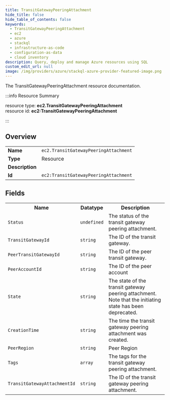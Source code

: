 ```yaml
---
title: TransitGatewayPeeringAttachment
hide_title: false
hide_table_of_contents: false
keywords:
  - TransitGatewayPeeringAttachment
  - ec2
  - azure
  - stackql
  - infrastructure-as-code
  - configuration-as-data
  - cloud inventory
description: Query, deploy and manage Azure resources using SQL
custom_edit_url: null
image: /img/providers/azure/stackql-azure-provider-featured-image.png
---
```

The TransitGatewayPeeringAttachment resource documentation.

:::info Resource Summary

<div class="row">
<div class="providerDocColumn">
<span>resource type:&nbsp;<b>ec2.TransitGatewayPeeringAttachment</b></span><br />
<span>resource id:&nbsp;<b>ec2:TransitGatewayPeeringAttachment</b></span><br />
</div>
</div>

:::

## Overview
<table><tbody>
<tr><td><b>Name</b></td><td><code>ec2.TransitGatewayPeeringAttachment</code></td></tr>
<tr><td><b>Type</b></td><td>Resource</td></tr>
<tr><td><b>Description</b></td><td></td></tr>
<tr><td><b>Id</b></td><td><code>ec2:TransitGatewayPeeringAttachment</code></td></tr>
</tbody></table>

## Fields
<table><tbody>
<tr><th>Name</th><th>Datatype</th><th>Description</th></tr>
<tr><td><code>Status</code></td><td><code>undefined</code></td><td>The status of the transit gateway peering attachment.</td></tr><tr><td><code>TransitGatewayId</code></td><td><code>string</code></td><td>The ID of the transit gateway.</td></tr><tr><td><code>PeerTransitGatewayId</code></td><td><code>string</code></td><td>The ID of the peer transit gateway.</td></tr><tr><td><code>PeerAccountId</code></td><td><code>string</code></td><td>The ID of the peer account</td></tr><tr><td><code>State</code></td><td><code>string</code></td><td>The state of the transit gateway peering attachment. Note that the initiating state has been deprecated.</td></tr><tr><td><code>CreationTime</code></td><td><code>string</code></td><td>The time the transit gateway peering attachment was created.</td></tr><tr><td><code>PeerRegion</code></td><td><code>string</code></td><td>Peer Region</td></tr><tr><td><code>Tags</code></td><td><code>array</code></td><td>The tags for the transit gateway peering attachment.</td></tr><tr><td><code>TransitGatewayAttachmentId</code></td><td><code>string</code></td><td>The ID of the transit gateway peering attachment.</td></tr>
</tbody></table>